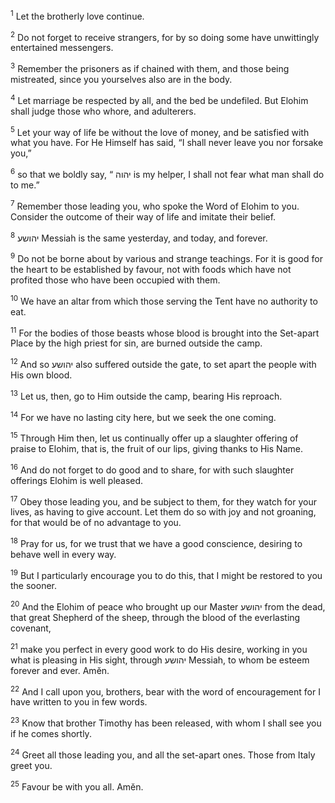 <sup>1</sup> Let the brotherly love continue.

<sup>2</sup> Do not forget to receive strangers, for by so doing some have unwittingly entertained messengers.

<sup>3</sup> Remember the prisoners as if chained with them, and those being mistreated, since you yourselves also are in the body.

<sup>4</sup> Let marriage be respected by all, and the bed be undefiled. But Elohim shall judge those who whore, and adulterers.

<sup>5</sup> Let your way of life be without the love of money, and be satisfied with what you have. For He Himself has said, “I shall never leave you nor forsake you,”

<sup>6</sup> so that we boldly say, “ יהוה is my helper, I shall not fear what man shall do to me.”

<sup>7</sup> Remember those leading you, who spoke the Word of Elohim to you. Consider the outcome of their way of life and imitate their belief.

<sup>8</sup> יהושע Messiah is the same yesterday, and today, and forever.

<sup>9</sup> Do not be borne about by various and strange teachings. For it is good for the heart to be established by favour, not with foods which have not profited those who have been occupied with them.

<sup>10</sup> We have an altar from which those serving the Tent have no authority to eat.

<sup>11</sup> For the bodies of those beasts whose blood is brought into the Set-apart Place by the high priest for sin, are burned outside the camp.

<sup>12</sup> And so יהושע also suffered outside the gate, to set apart the people with His own blood.

<sup>13</sup> Let us, then, go to Him outside the camp, bearing His reproach.

<sup>14</sup> For we have no lasting city here, but we seek the one coming.

<sup>15</sup> Through Him then, let us continually offer up a slaughter offering of praise to Elohim, that is, the fruit of our lips, giving thanks to His Name.

<sup>16</sup> And do not forget to do good and to share, for with such slaughter offerings Elohim is well pleased.

<sup>17</sup> Obey those leading you, and be subject to them, for they watch for your lives, as having to give account. Let them do so with joy and not groaning, for that would be of no advantage to you.

<sup>18</sup> Pray for us, for we trust that we have a good conscience, desiring to behave well in every way.

<sup>19</sup> But I particularly encourage you to do this, that I might be restored to you the sooner.

<sup>20</sup> And the Elohim of peace who brought up our Master יהושע from the dead, that great Shepherd of the sheep, through the blood of the everlasting covenant,

<sup>21</sup> make you perfect in every good work to do His desire, working in you what is pleasing in His sight, through יהושע Messiah, to whom be esteem forever and ever. Amĕn.

<sup>22</sup> And I call upon you, brothers, bear with the word of encouragement for I have written to you in few words.

<sup>23</sup> Know that brother Timothy has been released, with whom I shall see you if he comes shortly.

<sup>24</sup> Greet all those leading you, and all the set-apart ones. Those from Italy greet you.

<sup>25</sup> Favour be with you all. Amĕn.

